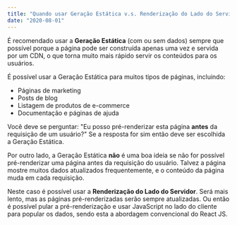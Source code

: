 ```yaml
---
title: "Quando usar Geração Estática v.s. Renderização do Lado do Servidor"
date: "2020-08-01"
---
```


É recomendado usar a **Geração Estática** (com ou sem dados) sempre que possível porque a página pode ser construída apenas uma vez e servida por um CDN, o que torna muito mais rápido servir os conteúdos para os usuários.

É possível usar a Geração Estática para muitos tipos de páginas, incluindo:

- Páginas de marketing
- Posts de blog
- Listagem de produtos de e-commerce
- Documentação e páginas de ajuda

Você deve se perguntar: "Eu posso pré-renderizar esta página **antes** da requisição de um usuário?" Se a resposta for sim então deve ser escolhida a Geração Estática.

Por outro lado, a Geração Estática **não** é uma boa ideia se não for possível pré-renderizar uma página antes da requisição do usuário. Talvez a página mostre muitos dados atualizados frequentemente, e o conteúdo da página muda em cada requisição.

Neste caso é possível usar a **Renderização do Lado do Servidor**. Será mais lento, mas as páginas pré-renderizadas serão sempre atualizadas. Ou então é possível pular a pré-renderização e usar JavaScript no lado do cliente para popular os dados, sendo esta a abordagem convencional do React JS.
